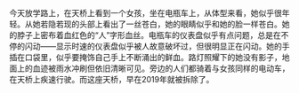 今天放学路上，在天桥上看到一个女孩，坐在电瓶车上，从体型来看，她似乎很年轻。从她若隐若现的头部上看出了一丝苍白，她的眼睛似乎和她的脸一样苍白。她的脖子上密布着血红色的“人”字形血丝。电瓶车的仪表盘似乎有点问题，总是在不停的闪动——显示时速的仪表盘似乎被人故意破坏过，但很明显正在闪动。她的手插在口袋里，似乎要掩饰自己手上不断涌出的鲜血。路灯照耀下的她没有影子，地面上的血迹被雨水冲刷但依旧清晰可见。旁边的人们都骑着与女孩同样的电动车，在天桥上疾速行驶。而这座天桥，早在2019年就被拆除了。
